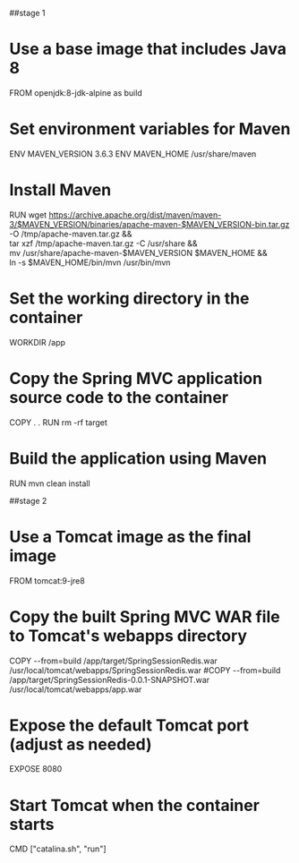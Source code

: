 ##stage 1
# Use a base image that includes Java 8
FROM openjdk:8-jdk-alpine as build
# Set environment variables for Maven
ENV MAVEN_VERSION 3.6.3
ENV MAVEN_HOME /usr/share/maven
# Install Maven
RUN wget https://archive.apache.org/dist/maven/maven-3/$MAVEN_VERSION/binaries/apache-maven-$MAVEN_VERSION-bin.tar.gz -O /tmp/apache-maven.tar.gz && \
    tar xzf /tmp/apache-maven.tar.gz -C /usr/share && \
    mv /usr/share/apache-maven-$MAVEN_VERSION $MAVEN_HOME && \
    ln -s $MAVEN_HOME/bin/mvn /usr/bin/mvn
# Set the working directory in the container
WORKDIR /app
# Copy the Spring MVC application source code to the container
COPY . .
RUN rm -rf target
# Build the application using Maven
RUN mvn clean install

##stage 2
# Use a Tomcat image as the final image
FROM tomcat:9-jre8
# Copy the built Spring MVC WAR file to Tomcat's webapps directory
COPY --from=build /app/target/SpringSessionRedis.war /usr/local/tomcat/webapps/SpringSessionRedis.war
#COPY --from=build /app/target/SpringSessionRedis-0.0.1-SNAPSHOT.war /usr/local/tomcat/webapps/app.war
# Expose the default Tomcat port (adjust as needed)
EXPOSE 8080
# Start Tomcat when the container starts
CMD ["catalina.sh", "run"]
